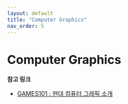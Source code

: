 ```yaml
---
layout: default
title: "Computer Graphics"
nav_order: 5
---
```

# Computer Graphics


**참고 링크**
- [GAMES101 : 현대 컴퓨터 그래픽 소개](https://sites.cs.ucsb.edu/~lingqi/teaching/games101.html)